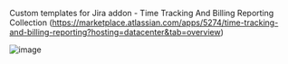 Custom templates for Jira addon - Time Tracking And Billing Reporting Collection (https://marketplace.atlassian.com/apps/5274/time-tracking-and-billing-reporting?hosting=datacenter&tab=overview)

![image](https://github.com/user-attachments/assets/e87f633f-a914-4dcd-a27f-23173fe82650)
